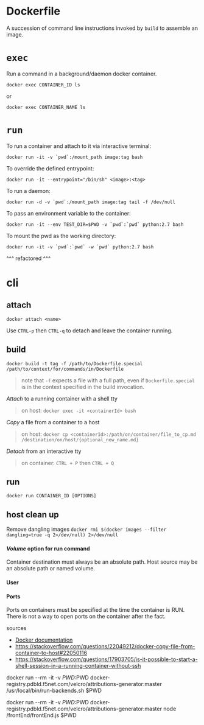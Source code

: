 # Dockerfile

A succession of command line instructions invoked by `build` to assemble an image.

# `exec`

Run a command in a background/daemon docker container.

`docker exec CONTAINER_ID ls`

or

`docker exec CONTAINER_NAME ls`

# `run`

To run a container and attach to it via interactive terminal:

```
docker run -it -v `pwd`:/mount_path image:tag bash
```

To override the defined entrypoint:

```
docker run -it --entrypoint="/bin/sh" <image>:<tag>
```

To run a daemon:

```
docker run -d -v `pwd`:/mount_path image:tag tail -f /dev/null
```

To pass an environment variable to the container:

```
docker run -it --env TEST_DIR=$PWD -v `pwd`:`pwd` python:2.7 bash
```

To mount the pwd as the working directory:

```
docker run -it -v `pwd`:`pwd` -w `pwd` python:2.7 bash
```

^^^ refactored ^^^

# cli

## attach

`docker attach <name>`

Use `CTRL-p` then `CTRL-q` to detach and leave the container running.



## build
`docker build -t tag -f /path/to/Dockerfile.special /path/to/context/for/commands/in/Dockerfile`

> note that `-f` expects a file with a full path, even if `Dockerfile.special` is in the context specified in the build invocation.

*Attach* to a running container with a shell tty
>on host:
>`docker exec -it <containerId> bash`

*Copy* a file from a container to a host
>on host:
>`docker cp <containerId>:/path/on/container/file_to_cp.md /destination/on/host/{optional_new_name.md}`

*Detach* from an interactive tty
>on container:
> `CTRL + P` then `CTRL + Q`

## run

`docker run CONTAINER_ID [OPTIONS]`

## host clean up
Remove dangling images
`docker rmi $(docker images --filter dangling=true -q 2>/dev/null) 2>/dev/null`

#### *Volume* option for run command
Container destination must always be an absolute path.
Host source may be an absolute path or named volume.

#### User


#### Ports

Ports on containers must be specified at the time the container is RUN. There is not a way to open ports on the container after the fact.

sources
* [Docker documentation](https://docs.docker.com/engine/reference/builder/)
* https://stackoverflow.com/questions/22049212/docker-copy-file-from-container-to-host#22050116
* https://stackoverflow.com/questions/17903705/is-it-possible-to-start-a-shell-session-in-a-running-container-without-ssh

docker run --rm -it -v $PWD:$PWD docker-registry.pdbld.f5net.com/velcro/attributions-generator:master /usr/local/bin/run-backends.sh $PWD

docker run --rm -it -v $PWD:$PWD docker-registry.pdbld.f5net.com/velcro/attributions-generator:master node /frontEnd/frontEnd.js $PWD
